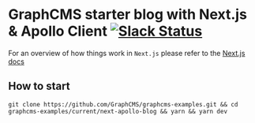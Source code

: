 # GraphCMS starter blog with Next.js & Apollo Client [![Slack Status](https://slack.graphcms.com/badge.svg)](https://slack.graphcms.com)

For an overview of how things work in `Next.js` please refer to the [Next.js docs](https://github.com/zeit/next.js/#how-to-use)

## How to start
```
git clone https://github.com/GraphCMS/graphcms-examples.git && cd graphcms-examples/current/next-apollo-blog && yarn && yarn dev
```
